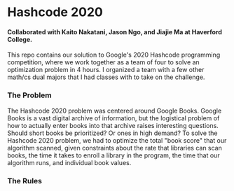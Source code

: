 # Hashcode 2020

#### Collaborated with Kaito Nakatani, Jason Ngo, and Jiajie Ma at Haverford College.

This repo contains our solution to Google's 2020 Hashcode programming competition, where we work together as a team of four to solve an optimization problem in 4 hours. I organized a team with a few other math/cs dual majors that I had classes with to take on the challenge.


### The Problem

The Hashcode 2020 problem was centered around Google Books. Google Books is a vast digital archive of information, but the logistical problem of how to actually enter books into that archive raises interesting questions. Should short books be prioritized? Or ones in high demand? To solve the Hashcode 2020 problem, we had to optimize the total "book score" that our algorithm scanned, given constraints about the rate that libraries can scan books, the time it takes to enroll a library in the program, the time that our algorithm runs, and individual book values.

### The Rules


